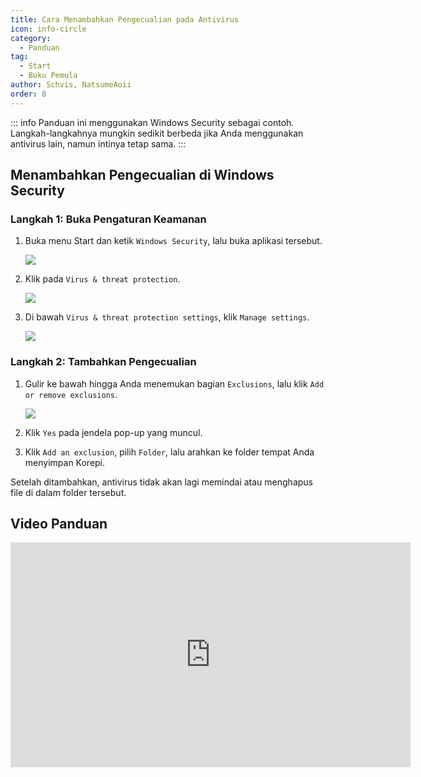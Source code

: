```yaml
---
title: Cara Menambahkan Pengecualian pada Antivirus
icon: info-circle
category:
  - Panduan
tag:
  - Start
  - Buku Pemula
author: Schvis, NatsumeAoii
order: 8
---
```


::: info Panduan ini menggunakan Windows Security sebagai contoh. Langkah-langkahnya mungkin sedikit berbeda jika Anda menggunakan antivirus lain, namun intinya tetap sama.
:::

## Menambahkan Pengecualian di Windows Security

### Langkah 1: Buka Pengaturan Keamanan
1.  Buka menu Start dan ketik `Windows Security`, lalu buka aplikasi tersebut.

    ![](/assets/images/docs/202312/security.png)

2.  Klik pada `Virus & threat protection`.

    ![](/assets/images/docs/202312/virus1.png)

3.  Di bawah `Virus & threat protection settings`, klik `Manage settings`.

    ![](/assets/images/docs/202312/virus3.png)

### Langkah 2: Tambahkan Pengecualian
1.  Gulir ke bawah hingga Anda menemukan bagian `Exclusions`, lalu klik `Add or remove exclusions`.

    ![](/assets/images/docs/202312/virus4.png)
    
2.  Klik `Yes` pada jendela pop-up yang muncul.
3.  Klik `Add an exclusion`, pilih `Folder`, lalu arahkan ke folder tempat Anda menyimpan Korepi.

Setelah ditambahkan, antivirus tidak akan lagi memindai atau menghapus file di dalam folder tersebut.

## Video Panduan
<div class="iframe-container"><iframe width="640" height="360" src="https://www.youtube.com/embed/BonLkFNnO9w" title="Cara Mengecualikan File atau Folder dari Pemindaian Windows Defender di Windows 10 [Tutorial]" frameborder="0" allow="accelerometer; autoplay; clipboard-write; encrypted-media; gyroscope; picture-in-picture; web-share" allowfullscreen></iframe></div>
